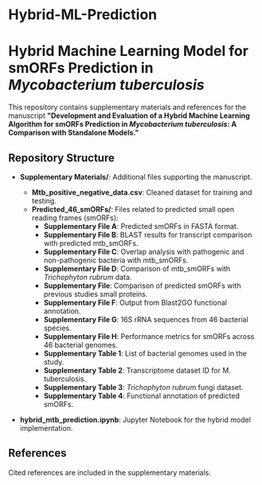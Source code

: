 # Hybrid-ML-Prediction
# Hybrid Machine Learning Model for smORFs Prediction in _Mycobacterium tuberculosis_

This repository contains supplementary materials and references for the manuscript **"Development and Evaluation of a Hybrid Machine Learning Algorithm for smORFs Prediction in _Mycobacterium tuberculosis_: A Comparison with Standalone Models."**

## Repository Structure

- **Supplementary Materials/**: Additional files supporting the manuscript.
  - **Mtb_positive_negative_data.csv**: Cleaned dataset for training and testing.
  - **Predicted_46_smORFs/**: Files related to predicted small open reading frames (smORFs):
    - **Supplementary File A**: Predicted smORFs in FASTA format.
    - **Supplementary File B**: BLAST results for transcript comparison with predicted mtb_smORFs.
    - **Supplementary File C**: Overlap analysis with pathogenic and non-pathogenic bacteria with mtb_smORFs.
    - **Supplementary File D**: Comparison of mtb_smORFs with _Trichophyton rubrum_ data.
    - **Supplementary File**: Comparison of predicted smORFs with previous studies small proteins.
    - **Supplementary File F**: Output from Blast2GO functional annotation.
    - **Supplementary File G**: 16S rRNA sequences from 46 bacterial species.
    - **Supplementary File H**: Performance metrics for smORFs across 46 bacterial genomes.
    - **Supplementary Table 1**: List of bacterial genomes used in the study.
    - **Supplementary Table 2**: Transcriptome dataset ID for M. tuberculosis.
    - **Supplementary Table 3**: _Trichophyton rubrum_ fungi dataset.
    - **Supplementary Table 4**: Functional annotation of predicted smORFs.

- **hybrid_mtb_prediction.ipynb**: Jupyter Notebook for the hybrid model implementation.

## References

Cited references are included in the supplementary materials.
